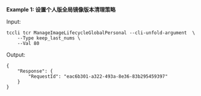 **Example 1: 设置个人版全局镜像版本清理策略**



Input: 

```
tccli tcr ManageImageLifecycleGlobalPersonal --cli-unfold-argument  \
    --Type keep_last_nums \
    --Val 80
```

Output: 
```
{
    "Response": {
        "RequestId": "eac6b301-a322-493a-8e36-83b295459397"
    }
}
```

